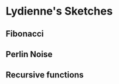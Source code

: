 # Lydienne's Sketches

## Fibonacci
<!--![](Lydienne/imagefile.png)-->

## Perlin Noise

## Recursive functions
            
